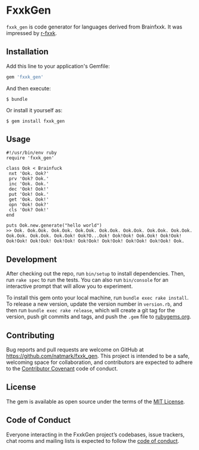# FxxkGen
`fxxk_gen` is code generator for languages derived from Brainfxxk. It was impressed by [r-fxxk](https://github.com/masarakki/r-fxxk/).

## Installation

Add this line to your application's Gemfile:

```ruby
gem 'fxxk_gen'
```

And then execute:

    $ bundle

Or install it yourself as:

    $ gem install fxxk_gen

## Usage

```
#!/usr/bin/env ruby
require 'fxxk_gen'

class Ook < Brainfuck
 nxt 'Ook. Ook?'
 prv 'Ook? Ook.'
 inc 'Ook. Ook.'
 dec 'Ook! Ook!'
 put 'Ook! Ook.'
 get 'Ook. Ook!'
 opn 'Ook! Ook?'
 cls 'Ook? Ook!'
end

puts Ook.new.generate("hello world") 
>> Ook. Ook.Ook. Ook.Ook. Ook.Ook. Ook.Ook. Ook.Ook. Ook.Ook. Ook.Ook. Ook.Ook. Ook.Ook. Ook.Ook! Ook?O...Ook! Ook!Ook! Ook.Ook! Ook!Ook! Ook!Ook! Ook!Ook! Ook!Ook! Ook!Ook! Ook!Ook! Ook!Ook! Ook!Ook! Ook.
```

## Development

After checking out the repo, run `bin/setup` to install dependencies. Then, run `rake spec` to run the tests. You can also run `bin/console` for an interactive prompt that will allow you to experiment.

To install this gem onto your local machine, run `bundle exec rake install`. To release a new version, update the version number in `version.rb`, and then run `bundle exec rake release`, which will create a git tag for the version, push git commits and tags, and push the `.gem` file to [rubygems.org](https://rubygems.org/gems/fxxk_gen).

## Contributing

Bug reports and pull requests are welcome on GitHub at https://github.com/natmark/fxxk_gen. This project is intended to be a safe, welcoming space for collaboration, and contributors are expected to adhere to the [Contributor Covenant](http://contributor-covenant.org) code of conduct.

## License

The gem is available as open source under the terms of the [MIT License](https://opensource.org/licenses/MIT).

## Code of Conduct

Everyone interacting in the FxxkGen project’s codebases, issue trackers, chat rooms and mailing lists is expected to follow the [code of conduct](https://github.com/natmark/fxxk_gen/blob/master/CODE_OF_CONDUCT.md).
